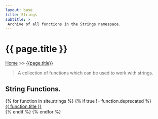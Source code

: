 ```yaml
---
layout: base
title: Strings
subtitle: >
 Archive of all functions in the Strings namespace.
---
```


<h1 class="page-title">{{ page.title }}</h1>

<div class="breadcrumbs">
  <a href="{{ site.url | absolute_url  }}">Home</a> 
  >> <a href="{{ page.url | absolute_url }}">{{page.title}}</a>
</div>

> A collection of functions which can be used to work with strings.


## String Functions.

<div class="container">
    <div class="grid all-functions">
    {% for function in site.strings %}
        {% if true != function.deprecated %} 
        <div class="col-12 col-md-4">
            <a href="{{ site.url }}{{ function.url}}">{{ function.title }}</a>
        </div>
        {% endif %}
    {% endfor %} 
    </div>
</div>


